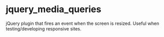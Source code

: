 jquery_media_queries
====================

jQuery plugin that fires an event when the screen is resized. Useful when testing/developing responsive sites.